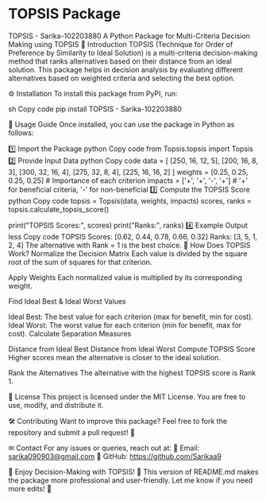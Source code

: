 # TOPSIS Package
TOPSIS - Sarika-102203880
A Python Package for Multi-Criteria Decision Making using TOPSIS
📖 Introduction
TOPSIS (Technique for Order of Preference by Similarity to Ideal Solution) is a multi-criteria decision-making method that ranks alternatives based on their distance from an ideal solution. This package helps in decision analysis by evaluating different alternatives based on weighted criteria and selecting the best option.

⚙ Installation
To install this package from PyPI, run:

sh
Copy code
pip install TOPSIS - Sarika-102203880


📌 Usage Guide
Once installed, you can use the package in Python as follows:

1️⃣ Import the Package
python
Copy code
from Topsis.topsis import Topsis
2️⃣ Provide Input Data
python
Copy code
data = [
    [250, 16, 12, 5], 
    [200, 16, 8, 3], 
    [300, 32, 16, 4], 
    [275, 32, 8, 4], 
    [225, 16, 16, 2]
]
weights = [0.25, 0.25, 0.25, 0.25]  # Importance of each criterion
impacts = ['+', '+', '-', '+']  # '+' for beneficial criteria, '-' for non-beneficial
3️⃣ Compute the TOPSIS Score
python
Copy code
topsis = Topsis(data, weights, impacts)
scores, ranks = topsis.calculate_topsis_score()

print("TOPSIS Scores:", scores)
print("Ranks:", ranks)
4️⃣ Example Output
less
Copy code
TOPSIS Scores: [0.62, 0.44, 0.78, 0.66, 0.32]
Ranks: [3, 5, 1, 2, 4]
The alternative with Rank = 1 is the best choice.
🔬 How Does TOPSIS Work?
Normalize the Decision Matrix
Each value is divided by the square root of the sum of squares for that criterion.

Apply Weights
Each normalized value is multiplied by its corresponding weight.

Find Ideal Best & Ideal Worst Values

Ideal Best: The best value for each criterion (max for benefit, min for cost).
Ideal Worst: The worst value for each criterion (min for benefit, max for cost).
Calculate Separation Measures

Distance from Ideal Best
Distance from Ideal Worst
Compute TOPSIS Score
Higher scores mean the alternative is closer to the ideal solution.

Rank the Alternatives
The alternative with the highest TOPSIS score is Rank 1.

📜 License
This project is licensed under the MIT License. You are free to use, modify, and distribute it.

🛠 Contributing
Want to improve this package? Feel free to fork the repository and submit a pull request! 🎯

✉ Contact
For any issues or queries, reach out at: 
📧 Email: sarika090903@gmail.com
📌 GitHub: https://github.com/Sarikaa9

🎉 Enjoy Decision-Making with TOPSIS! 🚀
This version of README.md makes the package more professional and user-friendly. Let me know if you need more edits! 🚀






